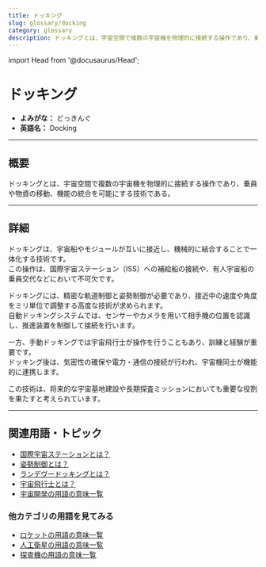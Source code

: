 ```yaml
---
title: ドッキング
slug: glossary/docking
category: glossary
description: ドッキングとは、宇宙空間で複数の宇宙機を物理的に接続する操作であり、乗員や物資の移動、機能の統合を可能にする技術である。
---
```


import Head from '@docusaurus/Head';

<Head>
  <script type="application/ld+json">
    {`{
      "@context": "https://schema.org",
      "@type": "DefinedTerm",
      "name": "ドッキング",
      "inDefinedTermSet": "https://www.space-portal.org",
      "termCode": "glossary/docking",
      "description": "ドッキングとは、宇宙空間で複数の宇宙機を物理的に接続する操作であり、乗員や物資の移動、機能の統合を可能にする技術である。",
      "url": "https://www.space-portal.org/docs/glossary/docking"
    }`}
  </script>
</Head>

# ドッキング

- **よみがな：** どっきんぐ  
- **英語名：** Docking  

---

## 概要

ドッキングとは、宇宙空間で複数の宇宙機を物理的に接続する操作であり、乗員や物資の移動、機能の統合を可能にする技術である。

---

## 詳細

ドッキングは、宇宙船やモジュールが互いに接近し、機械的に結合することで一体化する技術です。  
この操作は、国際宇宙ステーション（ISS）への補給船の接続や、有人宇宙船の乗員交代などにおいて不可欠です。  

ドッキングには、精密な軌道制御と姿勢制御が必要であり、接近中の速度や角度をミリ単位で調整する高度な技術が求められます。  
自動ドッキングシステムでは、センサーやカメラを用いて相手機の位置を認識し、推進装置を制御して接続を行います。  

一方、手動ドッキングでは宇宙飛行士が操作を行うこともあり、訓練と経験が重要です。  
ドッキング後は、気密性の確保や電力・通信の接続が行われ、宇宙機同士が機能的に連携します。  

この技術は、将来的な宇宙基地建設や長期探査ミッションにおいても重要な役割を果たすと考えられています。

---

## 関連用語・トピック

- [国際宇宙ステーションとは？](satellite/index/iss)  
- [姿勢制御とは？](control/technology/attitude-control)  
- [ランデヴードッキングとは？](control/technology/rendezvous-docking)  
- [宇宙飛行士とは？](glossary/astronaut)
- [宇宙開発の用語の意味一覧](category/glossary)

### 他カテゴリの用語を見てみる
- [ロケットの用語の意味一覧](category/rocket)
- [人工衛星の用語の意味一覧](category/satellite)
- [探査機の用語の意味一覧](category/explorer)